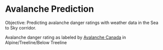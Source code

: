 # Avalanche Prediction
Objective: Predicting avalanche danger ratings with weather data in the Sea to Sky corridor.

Avalanche danger rating as labeled by [Avalanche Canada](https://www.avalanche.ca/map/forecasts/sea-to-sky) in Alpine/Treeline/Below Treeline
